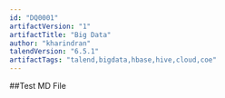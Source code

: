 ```yaml
---
id: "DQ0001"
artifactVersion: "1"
artifactTitle: "Big Data"
author: "kharindran"
talendVersion: "6.5.1"
artifactTags: "talend,bigdata,hbase,hive,cloud,coe"
---
```


##Test MD File